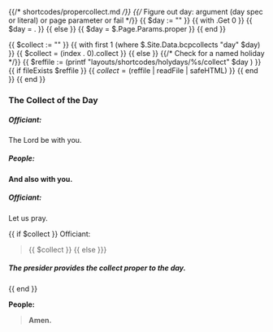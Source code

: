 {{/* shortcodes/propercollect.md */}}
{{/* Figure out day: argument (day spec or literal) or page parameter or fail */}}
{{ $day := "" }}
{{ with .Get 0 }}
  {{ $day = . }}
{{ else }}
  {{ $day = $.Page.Params.proper }}
{{ end }}

{{ $collect := "" }}
{{  with first 1 (where $.Site.Data.bcpcollects "day" $day) }}
	{{ $collect = (index . 0).collect }}
{{ else }}
    {{/* Check for a named holiday */}}
	{{ $reffile := (printf "layouts/shortcodes/holydays/%s/collect" $day ) }}
	{{ if fileExists $reffile }}
		{{ $collect = ($reffile | readFile | safeHTML) }}
	{{ end }}
{{ end }}

### The Collect of the Day
##### Officiant:
The Lord be with you.

##### **People:**
**And also with you.**

##### Officiant:
Let us pray.

{{ if $collect }}
Officiant:
> {{ $collect }}
{{ else }}}
##### The presider provides the collect proper to the day.
{{ end }}

**People:**
> **Amen.**
